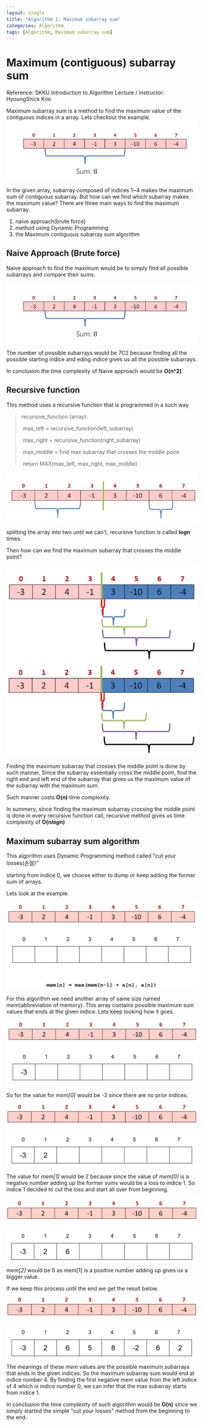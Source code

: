 ```yaml
---
layout: single
title: "Algorithm 1: Maximum subarray sum"
categories: Algorithm
tags: [Algorithm, Maximum subarray sum]
---
```


# Maximum (contiguous) subarray sum

Reference: SKKU  Introduction to Algorithm Lecture / instructor: HyoungShick Kim

Maximum subarray sum is a method to find the  maximum value of the contiguous indices in a array. Lets checkout the example.![afdhsghgfhj](\images\2024-03-05-1958\afdhsghgfhj.JPG)

In the given array, subarray composed of indices 1~4 makes the maximum sum of contiguous subarray. But how can we find which subarray makes the maximum value? There are three main ways to find the maximum subarray.

1. naive approach(brute force)
2. method using Dynamic Programming
3. the Maximum contiguous subarray sum algorithm

## Naive Approach (Brute force)

Naive approach to find the maximum would be to simply find all possible subarrays and compare their sums. 

![image-20240305203120538](\images\2024-03-05-1958\image-20240305203120538.png)

The number of possible subarrays would be 7C2 because finding all the possible starting indice and eding indice gives us all the possible subarrays. 

In conclusion the time complexity of Naive approach would be **O(n^2)**

## Recursive function

This method uses a recursive function that is programmed in a such way

> recursive_function (array):
>
> ​	max_left = recursive_function(left_subarray)
>
> ​	max_right = recursive_function(right_subarray)
>
> ​	max_middle =  find max subarray that crosses the middle point
>
> ​	return MAX(max_left, max_right, max_middle)

![twerywyty](\images\2024-03-05-1958\twerywyty.JPG)

splitting the array into two until we can't, recursive function is called ***log*n** times.

Then how can we find the maximum subarray that crosses the middle point?

![afsgadhh](\images\2024-03-05-1958\afsgadhh.JPG)![hsfgjfhjsfh](\images\2024-03-05-1958\hsfgjfhjsfh.JPG)



Finding the maximum subarray that crosses the middle point is done by such manner. Since the subarray essentially cross the middle point, find the right end and left end of the subarray that gives us the maximum value of the subarray with the maximum sum. 

Such manner costs **O(n)** time complexity.

In summery, since finding the maximum subarray crossing the middle point is done in every recursive function call, recursive method gives us time complexity of **O(n*log*n)**

## Maximum subarray sum algorithm

This algorithm uses Dynamic Programming method called "cut your losses(손절)"

starting from indice 0, we choose either to dump or keep adding the former sum of arrays. 

Lets look at the example.

![afgahghagh](\images\2024-03-05-1958\afgahghagh.JPG)

For this algorithm we need another array of same size named *mem*(abbreviation of memory). This array contains possible maximum sum values that ends at the given indice. Lets keep looking how it goes.

![afshgaghgh](\images\2024-03-05-1958\afshgaghgh.JPG)

So for the value for *mem[0]* would be -3 since there are no prior indices.

 ![fgahaghg](\images\2024-03-05-1958\fgahaghg.JPG)

The value for *mem[1]* would be 2 because since the value of *mem[0]* is a negative number adding up the former sums would be a loss to indice 1. So indice 1 decided to cut the loss and start all over from beginning.

 ![afghahsfgaf](\images\2024-03-05-1958\afghahsfgaf.JPG)

*mem[2]* would be 6 as mem[1] is a positive number adding up gives us a bigger value. 

If we keep this process until the end we get the result below.

![asfgafdgfghHG](\images\2024-03-05-1958\asfgafdgfghHG.JPG)

The meanings of these *mem* values are the possible maximum subarrays that ends in the given indices. So the maximum subarray sum would end at indice number 4. By finding the first negative mem value from the left indice of 4 which is indice number 0, we can infer that the max subarray starts from indice 1. 



In conclusion the time complexity of such algorithm would be **O(n)** since we simply started the simple "cut your losses" method from the beginning to the end. 


